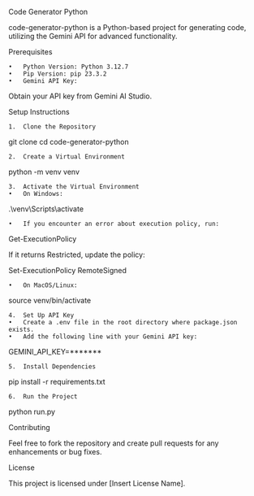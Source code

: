 Code Generator Python

code-generator-python is a Python-based project for generating code, utilizing the Gemini API for advanced functionality.

Prerequisites

	•	Python Version: Python 3.12.7
	•	Pip Version: pip 23.3.2
	•	Gemini API Key:
Obtain your API key from Gemini AI Studio.

Setup Instructions

	1.	Clone the Repository

git clone <repository-url>
cd code-generator-python


	2.	Create a Virtual Environment

python -m venv venv


	3.	Activate the Virtual Environment
	•	On Windows:

.\venv\Scripts\activate


	•	If you encounter an error about execution policy, run:

Get-ExecutionPolicy

If it returns Restricted, update the policy:

Set-ExecutionPolicy RemoteSigned


	•	On MacOS/Linux:

source venv/bin/activate


	4.	Set Up API Key
	•	Create a .env file in the root directory where package.json exists.
	•	Add the following line with your Gemini API key:

GEMINI_API_KEY=*******


	5.	Install Dependencies

pip install -r requirements.txt


	6.	Run the Project

python run.py

Contributing

Feel free to fork the repository and create pull requests for any enhancements or bug fixes.

License

This project is licensed under [Insert License Name].
